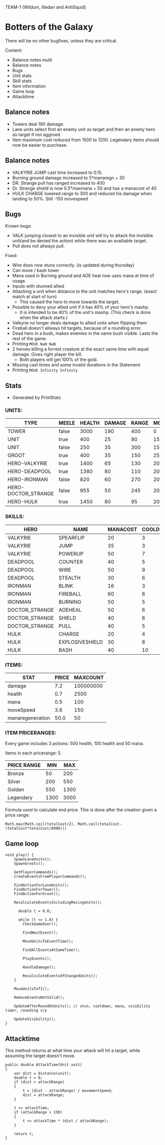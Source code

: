 TEAM-1 (Wildum, Illedan and AntiSquid)
# Botters of the Galaxy

There will be no other bugfixes, unless they are critical.

Content:
- Balance notes multi
- Balance notes
- Bugs
- Unit stats
- Skill stats
- Item information
- Game loop
- Attacktime

## Balance notes
- Towers deal 190 damage.
- Lane units select first an enemy unit as target and then an enemy hero as target if not aggroed.
- Item maximum cost reduced from 1500 to 1200. Legendary items should now be easier to purchase.

## Balance notes
- VALKYRIE JUMP cast time increased to 0.15. 
- Burning ground damage increased to 5*manaregn + 30
- DR. Strange pull has ranged increased to 400
- Dr. Strange shield is now 0.5*maxmana + 50 and has a manacost of 40
- HULK CHARGE lowered range to 300 and reduced his damage when landing to 50%. Still -150 movespeed

## Bugs

Known bugs:
- VALK jumping closest to an invisible unit will try to attack the invisible unit(and be denied the action) while there was an availiable target.
- Pull does not allways pull. 

Fixed:
- Wire does now stuns correctly. (is updated during thursday)
- Can move / bash tower
- Mana used in Burning ground and AOE heal now uses mana at time of usage.
- Inputs with stunned allied
- Attacking a unit when distance to the unit matches hero's range. (exact match at start of turn)
	- This caused the hero to move towards the target.
- Possible to deny your allied unit if it has 40% of your hero's maxhp. 
   - It is intended to be 40% of the unit's maxhp. (This check is done when the attack starts.)
- Valkyrie no longer deals damage to allied units when flipping them
- Fireball doesn't allways hit targets, because of a rounding error.
- Dead hero in a bush, makes enemies in the same bush visible. Lasts the rest of the game.
- Printing `MOVE NaN NaN`
- 2 heroes killing a forrest creature at the exact same time with equal damage. Gives right player the kill.
   - Both players will get 100% of the gold.
- Missing cast times and some invalid durations in the Statement.
- Printing `MOVE Infinity Infinity`

## Stats
 - Generated by PrintStats
### UNITS:

|TYPE|MEELE|HEALTH|DAMAGE|RANGE|MOVESPEED|ATTACKTIME|GOLD|MANA|MANAREG|
|--|--|--|--|--|--|--|--|--|--|
|TOWER|false|3000|190|400|0|0.2|0|0|0|
|UNIT|true|400|25|90|150|0.2|30|0|0|
|UNIT|false|250|35|300|150|0.2|50|0|0|
|GROOT|true|400|35|150|250|0.2|100|0|0|
|HERO-VALKYRIE|true|1400|65|130|200|0.1|300|155|2|
|HERO-DEADPOOL|true|1380|80|110|200|0.1|300|100|1|
|HERO-IRONMAN|false|820|60|270|200|0.1|300|200|2|
|HERO-DOCTOR_STRANGE|false|955|50|245|200|0.1|300|300|2|
|HERO-HULK|true|1450|80|95|200|0.1|300|90|1|

### SKILLS:

|HERO|NAME|MANACOST|COOLDOWN|DURATION|CASTTIME|RANGE|TARGETTYPE|TARGETTEAM|
|--|--|--|--|--|--|--|--|--|
|VALKYRIE|SPEARFLIP|20|3|1|0.0|155|UNIT|BOTH|
|VALKYRIE|JUMP|35|3|1|0.15|250|POSITION|ENEMY|
|VALKYRIE|POWERUP|50|7|4|0.0|0|SELF|NONE|
|DEADPOOL|COUNTER|40|5|1|0.0|350|SELF|ENEMY|
|DEADPOOL|WIRE|50|9|2|0.0|200|POSITION|ENEMY|
|DEADPOOL|STEALTH|30|6|5|1.0|0|POSITION|NONE|
|IRONMAN|BLINK|16|3|1|0.05|200|POSITION|NONE|
|IRONMAN|FIREBALL|60|6|1|0.0|900|POSITION|ENEMY|
|IRONMAN|BURNING|50|5|1|0.01|250|POSITION|ENEMY|
|DOCTOR_STRANGE|AOEHEAL|50|6|1|0.01|250|POSITION|ALLIED|
|DOCTOR_STRANGE|SHIELD|40|6|3|0.0|500|UNIT|ALLIED|
|DOCTOR_STRANGE|PULL|40|5|1|0.1|400|UNIT|BOTH|
|HULK|CHARGE|20|4|1|0.05|300|UNIT|ENEMY|
|HULK|EXPLOSIVESHIELD|30|8|4|0.0|100|SELF|ENEMY|
|HULK|BASH|40|10|2|0.1|150|UNIT|ENEMY|

### ITEMS:

|STAT|PRICE|MAXCOUNT|
|--|--|--|
|damage|7.2|100000000|
|health|0.7|2500|
|mana|0.5|100|
|moveSpeed|3.6|150|
|manaregeneration|50.0|50|

### ITEM PRICERANGES:

Every game includes 3 potions: 500 health, 100 health and 50 mana.

Items in each pricerange: 5.


|PRICE RANGE|MIN|MAX|
|--|--|--|
|Bronze|50|200|
|Silver|200|550|
|Golden|550|1300|
|Legendary|1300|3000|

Formula used to calculate end price. This is done after the creation given a price range:
```
Math.max(Math.ceil(totalCost/2), Math.ceil(totalCost-(totalCost*totalCost/6000)))
```

## Game loop

```
void play() {
	SpawnLaneUnits();
	SpawnGroots();

	GetPlayerCommands();
	CreateEventsFromPlayerCommands();
	
	FindActionForLaneUnits();
	FindActionForTower();
	FindActionForGroot();
	
	RecalculateEventsIncludingMovingUnits();

	  double t = 0.0;

	  while (t <= 1.0) {
	  	CheckGameOver();
		
		FindNextEvent();
		
		MoveUnitsToEventTime();
		
		FindAllEventsAtSameTime();
		
		PlayEvents();
		
		HandleDamage();
		
		RecalculateEventsOfChangedUnits();
  	}
	
	MoveUnitsToT1();
	
	RemoveEventsNotValid(); 
	
	UpdateAfterRoundOnUnits(); // stun, cooldown, mana, visibility timer, rounding x/y
	
	UpdateVisibility();
}
```


## Attacktime

This method returns at what time your attack will hit a target, while assuming the target doesn't move.


```
public double AttackTime(Unit unit)
{
	var dist = Distance(unit);
	double t = 0;
	if (dist > attackRange)
	{
		t = (dist - attackRange) / movementSpeed;
		dist = attackRange;
	}

	t += attackTime;
	if (attackRange > 150)
	{
		t += attackTime * (dist / attackRange);
	}

	return t;
}

